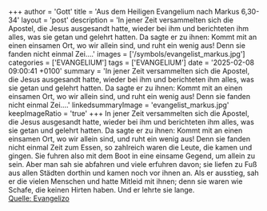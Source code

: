 +++
author = 'Gott'
title = 'Aus dem Heiligen Evangelium nach Markus 6,30-34'
layout = 'post'
description = 'In jener Zeit versammelten sich die Apostel, die Jesus ausgesandt hatte, wieder bei ihm und berichteten ihm alles, was sie getan und gelehrt hatten. Da sagte er zu ihnen: Kommt mit an einen einsamen Ort, wo wir allein sind, und ruht ein wenig aus! Denn sie fanden nicht einmal Zei....'
images = ['/symbols/evangelist_markus.jpg']
categories = ['EVANGELIUM']
tags = ['EVANGELIUM']
date = '2025-02-08 09:00:41 +0100'
summary = 'In jener Zeit versammelten sich die Apostel, die Jesus ausgesandt hatte, wieder bei ihm und berichteten ihm alles, was sie getan und gelehrt hatten. Da sagte er zu ihnen: Kommt mit an einen einsamen Ort, wo wir allein sind, und ruht ein wenig aus! Denn sie fanden nicht einmal Zei....'
linkedsummaryImage = 'evangelist_markus.jpg'
keepImageRatio = 'true'
+++
In jener Zeit versammelten sich die Apostel, die Jesus ausgesandt hatte, wieder bei ihm und berichteten ihm alles, was sie getan und gelehrt hatten.
Da sagte er zu ihnen: Kommt mit an einen einsamen Ort, wo wir allein sind, und ruht ein wenig aus! Denn sie fanden nicht einmal Zeit zum Essen, so zahlreich waren die Leute, die kamen und gingen.<!--more-->
Sie fuhren also mit dem Boot in eine einsame Gegend, um allein zu sein.
Aber man sah sie abfahren und viele erfuhren davon; sie liefen zu Fuß aus allen Städten dorthin und kamen noch vor ihnen an.
Als er ausstieg, sah er die vielen Menschen und hatte Mitleid mit ihnen; denn sie waren wie Schafe, die keinen Hirten haben. Und er lehrte sie lange.<br> [Quelle: Evangelizo](https://evangeliumtagfuertag.org/DE/gospel)